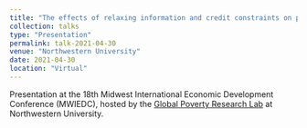 ```yaml
---
title: "The effects of relaxing information and credit constraints on productivity: 5-Year experimental evidence from self-reported, GPS-based, and remotely sensed data"
collection: talks
type: "Presentation"
permalink: talk-2021-04-30
venue: "Northwestern University"
date: 2021-04-30
location: "Virtual"
---
```


Presentation at the 18th Midwest International Economic Development Conference (MWIEDC), hosted by the [Global Poverty Research Lab](https://www.kellogg.northwestern.edu/research/global-poverty-research-lab.aspx) at Northwestern University. 
